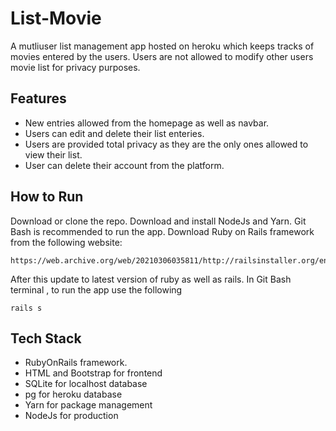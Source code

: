# List-Movie

A mutliuser list management app hosted on heroku which keeps tracks of movies entered by the users. Users are not allowed to modify other users movie list for privacy purposes.

## Features
- New entries allowed from the homepage as well as navbar.
- Users can edit and delete their list enteries.
- Users are provided total privacy as they are the only ones allowed to view their list.
- User can delete their account from the platform.

## How to Run
 Download or clone the repo.
 Download and install NodeJs and Yarn. Git Bash is recommended to run the app.
 Download Ruby on Rails framework from the following website:
 ```
 https://web.archive.org/web/20210306035811/http://railsinstaller.org/en
 ```
 
 After this update to latest version of ruby as well as rails.
 In Git Bash terminal , to run the app use the following 
 ``` 
 rails s
 ```
 
## Tech Stack
- RubyOnRails framework.
- HTML and Bootstrap for frontend
- SQLite for localhost database
- pg for heroku database
- Yarn for package management
- NodeJs for production 
